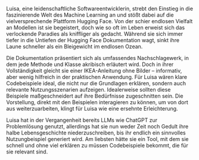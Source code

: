 Luisa, eine leidenschaftliche Softwareentwicklerin, strebt den Einstieg in die faszinierende Welt des Machine Learning an und stößt dabei auf die vielversprechende Plattform Hugging Face. Von der schier endlosen Vielfalt an Modellen ist sie begeistert, doch wie so oft im Leben erweist sich das verlockende Paradies als kniffliger als gedacht. Während sie sich immer tiefer in die Untiefen der Hugging Face Dokumentation wagt, sinkt ihre Laune schneller als ein Bleigewicht im endlosen Ozean.

Die Dokumentation präsentiert sich als umfassendes Nachschlagewerk, in dem jede Methode und Klasse akribisch erläutert wird. Doch in ihrer Vollständigkeit gleicht sie einer IKEA-Anleitung ohne Bilder – informativ, aber wenig hilfreich in der praktischen Anwendung. Für Luisa wären klare Codebeispiele ideal, die nicht nur die Grundlagen erklären, sondern auch relevante Nutzungsszenarien aufzeigen. Idealerweise sollten diese Beispiele maßgeschneidert auf ihre Bedürfnisse zugeschnitten sein. Die Vorstellung, direkt mit den Beispielen interagieren zu können, um von dort aus weiterzuarbeiten, klingt für Luisa wie eine ersehnte Erleichterung.

Luisa hat in der Vergangenheit bereits LLMs wie ChatGPT zur Problemlösung genutzt, allerdings hat sie nun weder Zeit noch Gedult ihre halbe Lebensgeschichte niederzuschreiben, bis ihr endlich ein sinnvolles Nutzungbeispiel generiert wird. Am liebsten hätte sie ein Tool, mit dem sie schnell und ohne viel erklären zu müssen Codebeispiele bekommt, die für sie relevant sind. 
